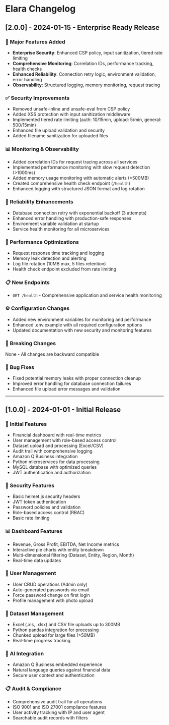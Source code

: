 # Elara Changelog

## [2.0.0] - 2024-01-15 - Enterprise Ready Release

### 🚀 Major Features Added
- **Enterprise Security**: Enhanced CSP policy, input sanitization, tiered rate limiting
- **Comprehensive Monitoring**: Correlation IDs, performance tracking, health checks
- **Enhanced Reliability**: Connection retry logic, environment validation, error handling
- **Observability**: Structured logging, memory monitoring, request tracing

### ✅ Security Improvements
- Removed unsafe-inline and unsafe-eval from CSP policy
- Added XSS protection with input sanitization middleware
- Implemented tiered rate limiting (auth: 10/15min, upload: 5/min, general: 500/15min)
- Enhanced file upload validation and security
- Added filename sanitization for uploaded files

### 📊 Monitoring & Observability
- Added correlation IDs for request tracing across all services
- Implemented performance monitoring with slow request detection (>1000ms)
- Added memory usage monitoring with automatic alerts (>500MB)
- Created comprehensive health check endpoint (`/health`)
- Enhanced logging with structured JSON format and log rotation

### 🔧 Reliability Enhancements
- Database connection retry with exponential backoff (3 attempts)
- Enhanced error handling with production-safe responses
- Environment variable validation at startup
- Service health monitoring for all microservices

### 🎯 Performance Optimizations
- Request response time tracking and logging
- Memory leak detection and alerting
- Log file rotation (10MB max, 5 files retention)
- Health check endpoint excluded from rate limiting

### 📋 New Endpoints
- `GET /health` - Comprehensive application and service health monitoring

### ⚙️ Configuration Changes
- Added new environment variables for monitoring and performance
- Enhanced .env.example with all required configuration options
- Updated documentation with new security and monitoring features

### 🔄 Breaking Changes
None - All changes are backward compatible

### 🐛 Bug Fixes
- Fixed potential memory leaks with proper connection cleanup
- Improved error handling for database connection failures
- Enhanced file upload error messages and validation

---

## [1.0.0] - 2024-01-01 - Initial Release

### 🎉 Initial Features
- Financial dashboard with real-time metrics
- User management with role-based access control
- Dataset upload and processing (Excel/CSV)
- Audit trail with comprehensive logging
- Amazon Q Business integration
- Python microservices for data processing
- MySQL database with optimized queries
- JWT authentication and authorization

### 🔐 Security Features
- Basic helmet.js security headers
- JWT token authentication
- Password policies and validation
- Role-based access control (RBAC)
- Basic rate limiting

### 📊 Dashboard Features
- Revenue, Gross Profit, EBITDA, Net Income metrics
- Interactive pie charts with entity breakdown
- Multi-dimensional filtering (Dataset, Entity, Region, Month)
- Real-time data updates

### 👥 User Management
- User CRUD operations (Admin only)
- Auto-generated passwords via email
- Force password change on first login
- Profile management with photo upload

### 📁 Dataset Management
- Excel (.xls, .xlsx) and CSV file uploads up to 300MB
- Python pandas integration for processing
- Chunked upload for large files (>50MB)
- Real-time progress tracking

### 🤖 AI Integration
- Amazon Q Business embedded experience
- Natural language queries against financial data
- Secure user context and authentication

### 📋 Audit & Compliance
- Comprehensive audit trail for all operations
- ISO 9001 and ISO 27001 compliance features
- User activity tracking with IP and user agent
- Searchable audit records with filters